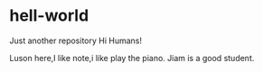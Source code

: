 # hell-world
Just another repository
Hi Humans!

Luson here,I like note,i like play the piano.
Jiam is a good student.
